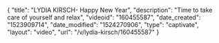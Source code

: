 {
    "title": "LYDIA KIRSCH- Happy New Year",
    "description": "Time to take care of yourself and relax",
    "videoid": "160455587",
    "date_created": "1523909714",
    "date_modified": "1524270906",
    "type": "captivate",
    "layout": "video",
    "url": "\/v\/lydia-kirsch\/160455587"
}